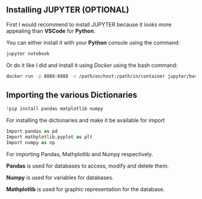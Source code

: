 ## Installing JUPYTER (OPTIONAL)

First I would recommend to install JUPYTER because it looks more appealing than __VSCode__ for __Python__.

You can either install it with your __Python__ console using the command:

```python
jupyter notebook
```

Or do it like I did and install it using *Docker* using the bash command:

```bash
docker run -p 8888:8888 -v /path/on/host:/path/in/container jupyter/base-notebook
```

## Importing the various Dictionaries 

```python
!pip install pandas matplotlib numpy
```

For installing the dictionaries and make it be available for import

```python
Import pandas as pd
Import mathplotlib.pyplot as plt
Import numpy as np
```

For importing Pandas, Mathplotlib and Numpy respectively.

__Pandas__ is used for databases to access, modify and delete them.

__Numpy__ is used for variables for databases.

__Mathplotlib__ is used for graphic representation for the database.
